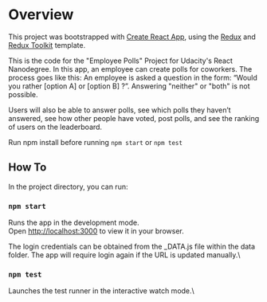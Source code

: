 # Overview

This project was bootstrapped with [Create React App](https://github.com/facebook/create-react-app), using the [Redux](https://redux.js.org/) and [Redux Toolkit](https://redux-toolkit.js.org/) template.

This is the code for the "Employee Polls" Project for Udacity's React Nanodegree. In this app, an employee can create polls for coworkers. The process goes like this: An employee is asked a question in the form: “Would you rather [option A] or [option B] ?”. Answering "neither" or "both" is not possible.

Users will also be able to answer polls, see which polls they haven’t answered, see how other people have voted, post polls, and see the ranking of users on the leaderboard.

Run npm install before running `npm start` or `npm test`

## How To

In the project directory, you can run:

### `npm start`

Runs the app in the development mode.\
Open [http://localhost:3000](http://localhost:3000) to view it in your browser.

The login credentials can be obtained from the _DATA.js file within the data folder. The app will require login again if the URL is updated manually.\

### `npm test`

Launches the test runner in the interactive watch mode.\